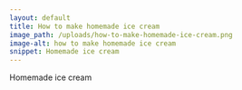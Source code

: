 ```yaml
---
layout: default
title: How to make homemade ice cream
image_path: /uploads/how-to-make-homemade-ice-cream.png
image-alt: how to make homemade ice cream
snippet: Homemade ice cream
---
```



Homemade ice cream